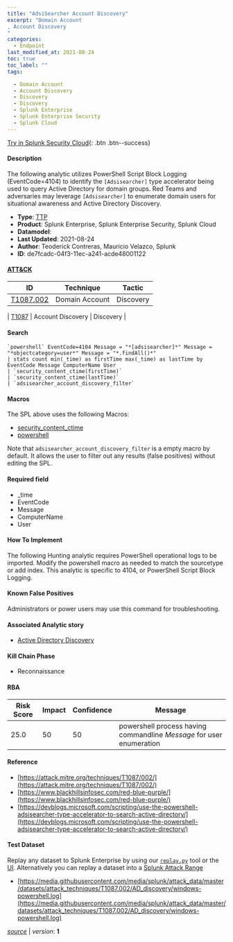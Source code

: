 ```yaml
---
title: "AdsiSearcher Account Discovery"
excerpt: "Domain Account
, Account Discovery
"
categories:
  - Endpoint
last_modified_at: 2021-08-24
toc: true
toc_label: ""
tags:

  - Domain Account
  - Account Discovery
  - Discovery
  - Discovery
  - Splunk Enterprise
  - Splunk Enterprise Security
  - Splunk Cloud
---
```




[Try in Splunk Security Cloud](https://www.splunk.com/en_us/cyber-security.html){: .btn .btn--success}

#### Description

The following analytic utilizes PowerShell Script Block Logging (EventCode=4104) to identify the `[Adsisearcher]` type accelerator being used to query Active Directory for domain groups. Red Teams and adversaries may leverage `[Adsisearcher]` to enumerate domain users for situational awareness and Active Directory Discovery.

- **Type**: [TTP](https://github.com/splunk/security_content/wiki/object-Analytic-Types)
- **Product**: Splunk Enterprise, Splunk Enterprise Security, Splunk Cloud
- **Datamodel**: 
- **Last Updated**: 2021-08-24
- **Author**: Teoderick Contreras, Mauricio Velazco, Splunk
- **ID**: de7fcadc-04f3-11ec-a241-acde48001122


#### [ATT&CK](https://attack.mitre.org/)

| ID             | Technique        |  Tactic             |
| -------------- | ---------------- |-------------------- |
| [T1087.002](https://attack.mitre.org/techniques/T1087/002/) | Domain Account | Discovery |

| [T1087](https://attack.mitre.org/techniques/T1087/) | Account Discovery | Discovery |

#### Search

```
`powershell` EventCode=4104 Message = "*[adsisearcher]*" Message = "*objectcategory=user*" Message = "*.findAll()*" 
| stats count min(_time) as firstTime max(_time) as lastTime by EventCode Message ComputerName User 
| `security_content_ctime(firstTime)` 
| `security_content_ctime(lastTime)` 
| `adsisearcher_account_discovery_filter`
```

#### Macros
The SPL above uses the following Macros:
* [security_content_ctime](https://github.com/splunk/security_content/blob/develop/macros/security_content_ctime.yml)
* [powershell](https://github.com/splunk/security_content/blob/develop/macros/powershell.yml)

Note that `adsisearcher_account_discovery_filter` is a empty macro by default. It allows the user to filter out any results (false positives) without editing the SPL.

#### Required field
* _time
* EventCode
* Message
* ComputerName
* User


#### How To Implement
The following Hunting analytic requires PowerShell operational logs to be imported. Modify the powershell macro as needed to match the sourcetype or add index. This analytic is specific to 4104, or PowerShell Script Block Logging.

#### Known False Positives
Administrators or power users may use this command for troubleshooting.

#### Associated Analytic story
* [Active Directory Discovery](/stories/active_directory_discovery)


#### Kill Chain Phase
* Reconnaissance



#### RBA

| Risk Score  | Impact      | Confidence   | Message      |
| ----------- | ----------- |--------------|--------------|
| 25.0 | 50 | 50 | powershell process having commandline $Message$ for user enumeration |




#### Reference

* [https://attack.mitre.org/techniques/T1087/002/](https://attack.mitre.org/techniques/T1087/002/)
* [https://www.blackhillsinfosec.com/red-blue-purple/](https://www.blackhillsinfosec.com/red-blue-purple/)
* [https://devblogs.microsoft.com/scripting/use-the-powershell-adsisearcher-type-accelerator-to-search-active-directory/](https://devblogs.microsoft.com/scripting/use-the-powershell-adsisearcher-type-accelerator-to-search-active-directory/)



#### Test Dataset
Replay any dataset to Splunk Enterprise by using our [`replay.py`](https://github.com/splunk/attack_data#using-replaypy) tool or the [UI](https://github.com/splunk/attack_data#using-ui).
Alternatively you can replay a dataset into a [Splunk Attack Range](https://github.com/splunk/attack_range#replay-dumps-into-attack-range-splunk-server)


* [https://media.githubusercontent.com/media/splunk/attack_data/master/datasets/attack_techniques/T1087.002/AD_discovery/windows-powershell.log](https://media.githubusercontent.com/media/splunk/attack_data/master/datasets/attack_techniques/T1087.002/AD_discovery/windows-powershell.log)



[*source*](https://github.com/splunk/security_content/tree/develop/detections/endpoint/adsisearcher_account_discovery.yml) \| *version*: **1**